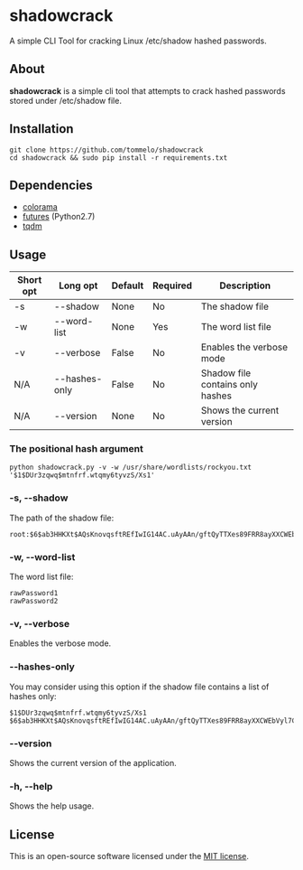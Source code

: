 # shadowcrack
A simple CLI Tool for cracking Linux /etc/shadow hashed passwords.

## About
**shadowcrack** is a simple cli tool that attempts to crack hashed passwords stored under /etc/shadow file.

## Installation
```shell
git clone https://github.com/tommelo/shadowcrack
cd shadowcrack && sudo pip install -r requirements.txt
```

## Dependencies

* [colorama](https://pypi.python.org/pypi/colorama)
* [futures](https://pypi.python.org/pypi/futures) (Python2.7)
* [tqdm](https://pypi.python.org/pypi/tqdm)


## Usage
Short opt | Long opt | Default | Required | Description
--------- | -------- | ------- | -------- | -----------
-s        | --shadow     | None        | No      | The shadow file
-w        | --word-list  | None        | Yes     | The word list file
-v        | --verbose    | False       | No      | Enables the verbose mode
N/A       | --hashes-only| False       | No      | Shadow file contains only hashes
N/A       | --version    | None        | No      | Shows the current version

### The positional hash argument
```shell
python shadowcrack.py -v -w /usr/share/wordlists/rockyou.txt '$1$DUr3zqwq$mtnfrf.wtqmy6tyvzS/Xs1'
```
### -s, --shadow
The path of the shadow file:
```
root:$6$ab3HHKXt$AQsKnovqsftREfIwIG14AC.uAyAAn/gftQyTTXes89FRR8ayXXCWEbVyl7CeD9n8CAa6uq.CtRRWAA0AF89w.:17540:0:99999:7:::
```
### -w, --word-list
The word list file:
```
rawPassword1
rawPassword2
```

### -v, --verbose
Enables the verbose mode.

### --hashes-only
You may consider using this option if the shadow file contains a list of hashes only:

```
$1$DUr3zqwq$mtnfrf.wtqmy6tyvzS/Xs1
$6$ab3HHKXt$AQsKnovqsftREfIwIG14AC.uAyAAn/gftQyTTXes89FRR8ayXXCWEbVyl7CeD9n8CAa6uq.CtRRWAA0AF89w.
```

### --version
Shows the current version of the application.


### -h, --help
Shows the help usage.

## License
This is an open-source software licensed under the [MIT license](https://opensource.org/licenses/MIT).
